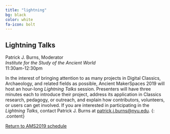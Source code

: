```yaml
---
title: "lightning"
bg: black
color: white
fa-icon: bolt
---
```


## Lightning Talks
Patrick J. Burns, Moderator  
*Institute for the Study of the Ancient World*  
11:30am-12:30pm  

In the interest of bringing attention to as many projects in Digital Classics, Archaeology, and related fields as possible, Ancient MakerSpaces 2019 will host an hour-long <i>Lightning Talks</i> session. Presenters will have three minutes each to introduce their project, address its application in Classics research, pedagogy, or outreach, and explain how contributors, volunteers, or users can get involved. If you are interested in participating in the <i>Lightning Talks</i>, contact Patrick J. Burns at [patrick.j.burns@nyu.edu](patrick.j.burns@nyu.edu).
{: .content}

<!-- The schedule for the <i>Lightning Talks</i> will be available soon.</p> -->

<a href="#schedule_">Return to AMS2019 schedule</a>
